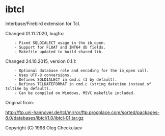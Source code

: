 # ibtcl

Interbase/Firebird extension for Tcl.

Changed 01.11.2020, bugfix:

        - Fixed SQLDIALECT usage in the ib_open.
        - Support for FLOAT and INT64 db fields.
        - Makefile updated to build shared lib.

Changed 24.10.2015, version 0.1.1:

        - Optional database role and encoding for the ib_open call.
        - Uses UTF-8 conversions.
        - Defines SQLDIALECT in cmd.c (3 by default).
        - Defines TCLDATEFORMAT in cmd.c (string datetime instead of tcltime by default).
        - Can be compiled on Windows, MSVC makefile included.

Original from:

http://ftp.uni-hannover.de/tcl/mirror/ftp.procplace.com/sorted/packages-8.0/databases/ibtcl/1.0/ibtcl-01.tar.gz

Copyright (C) 1998 Oleg Checkulaev


